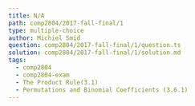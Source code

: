 ```yaml
---
title: N/A
path: comp2804/2017-fall-final/1
type: multiple-choice
author: Michiel Smid
question: comp2804/2017-fall-final/1/question.ts
solution: comp2804/2017-fall-final/1/solution.md
tags:
  - comp2804
  - comp2804-exam
  - The Product Rule(3.1)
  - Permutations and Binomial Coefficients (3.6.1)
---
```

